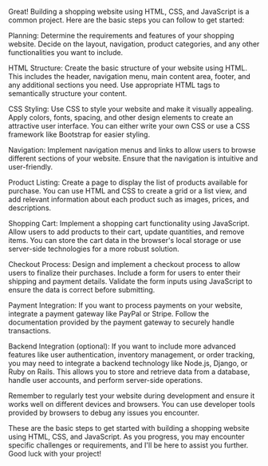 Great! Building a shopping website using HTML, CSS, and JavaScript is a common project. Here are the basic steps you can follow to get started:

Planning: Determine the requirements and features of your shopping website. Decide on the layout, navigation, product categories, and any other functionalities you want to include.

HTML Structure: Create the basic structure of your website using HTML. This includes the header, navigation menu, main content area, footer, and any additional sections you need. Use appropriate HTML tags to semantically structure your content.

CSS Styling: Use CSS to style your website and make it visually appealing. Apply colors, fonts, spacing, and other design elements to create an attractive user interface. You can either write your own CSS or use a CSS framework like Bootstrap for easier styling.

Navigation: Implement navigation menus and links to allow users to browse different sections of your website. Ensure that the navigation is intuitive and user-friendly.

Product Listing: Create a page to display the list of products available for purchase. You can use HTML and CSS to create a grid or a list view, and add relevant information about each product such as images, prices, and descriptions.

Shopping Cart: Implement a shopping cart functionality using JavaScript. Allow users to add products to their cart, update quantities, and remove items. You can store the cart data in the browser's local storage or use server-side technologies for a more robust solution.

Checkout Process: Design and implement a checkout process to allow users to finalize their purchases. Include a form for users to enter their shipping and payment details. Validate the form inputs using JavaScript to ensure the data is correct before submitting.

Payment Integration: If you want to process payments on your website, integrate a payment gateway like PayPal or Stripe. Follow the documentation provided by the payment gateway to securely handle transactions.

Backend Integration (optional): If you want to include more advanced features like user authentication, inventory management, or order tracking, you may need to integrate a backend technology like Node.js, Django, or Ruby on Rails. This allows you to store and retrieve data from a database, handle user accounts, and perform server-side operations.

Remember to regularly test your website during development and ensure it works well on different devices and browsers. You can use developer tools provided by browsers to debug any issues you encounter.

These are the basic steps to get started with building a shopping website using HTML, CSS, and JavaScript. As you progress, you may encounter specific challenges or requirements, and I'll be here to assist you further. Good luck with your project!